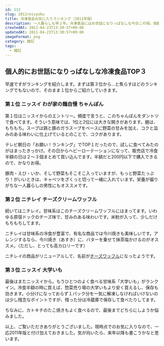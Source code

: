 ```yaml
---
id: 112
slug: 2011reisyoku
title: 冷凍食品お気に入りランキング（2011年版）
description: 一人暮らしも早２年。冷凍食品にはお世話になりっぱなしな今日この頃。独断と偏見をたっぷり含んでお気に入りの冷凍食品ランキングTOP３を紹介します。
createdAt: 2011-04-23T13:30:57+09:00
updatedAt: 2011-04-23T13:30:57+09:00
imageFormat: png
category: 雑記
tags:
  - 雑記
---
```


## 個人的にお世話になりっぱなしな冷凍食品TOP３

早速ですがランキングを紹介します。まずは第３位から…と焦らすほどのランキングでもないので、そのまま１位からご紹介していきます。

### 第１位 ニッスイ わが家の麺自慢 ちゃんぽん

<app-capture-image article-id="112" img-file-name="chanpon.jpg" caption="ニッスイ わが家の麺自慢 ちゃんぽん"></app-capture-image>

第１位はニッスイからのエントリー。頻度で言うと、このちゃんぽんをダントツで食べてます。そういう意味では、1位と2位には大きな開きがあります。麺は、もちもち。スープは鶏と豚のガラスープをベースに野菜の甘みを加え、コクと旨みのある味わいに仕上げているとのことで、コクがあります。

テレビ朝日の「お願い！ランキング」でTOP１だったので、試しに食べてみたのがはまったきっかけ。その日からヘビーローテーションになって、販売店で冷食半額の日は２～３個まとめて買い込んでます。半額だと200円以下で購入できるので、かなりお得。

豚肉・えび・いか、そして野菜もそこそこ入っていますが、もっと野菜たっぷり！がいいときは、キャベツをざくっと切って一緒に入れています。栄養が偏りがちな一人暮らしの男性にもオススメです。

<app-kaereba-link item-title="ニッスイ わが家の麺自慢 ちゃんぽん 402g×12袋 (レンジ調理可)" img-file-name="chanpon_500x500.png" shop-name="ニッスイ" amazon-item-id="B003AVJDLI" rakuten-item-id="e99138f4ac7d224e4804a92a310216db" search-keyword="ニッスイ ちゃんぽん"></app-kaereba-link>

### 第２位 ニチレイ チーズクリームワッフル

<app-capture-image article-id="112" img-file-name="cheese_waffle.jpg" caption="ニチレイ チーズクリームワッフル"></app-capture-image>

続いてはニチレイ。甘味系はこのチーズクリームワッフルにはまってます。いわゆる原宿ドックのチーズ味で、甘みのある味わいです。米粉が入って、少しだけもちもちしてます。

ニチレイは甘味系の冷食が豊富で、有名な商品では今川焼きも美味しいです。アレンジするなら、今川焼き（あすき）に、バターを乗せて抹茶塩かけるのがオススメ。（ただし、とっても高カロリーです）

ニチレイの商品がリニューアルして、名前が<a href="http://www.nichireifoods.co.jp/product/detail/food_detail.html?sho_id=218" target="_blank" rel="noopener">チーズワッフル</a>になったようです。

### 第３位 ニッスイ 大学いも

<app-capture-image article-id="112" img-file-name="daigakuimo.jpg" caption="ニッスイ 大学いも"></app-capture-image>

最後はまたニッスイから。もうひとつのよく食べる甘味系「大学いも」がランクイン。冷食半額の時に買えば、惣菜売り場の大学いもより安く買えるし、保存も効きます。小分けになっておらず１パック分を一気に解凍しなければいけないのは少し残念なポイントですが、残った分は冷蔵庫で保存して食べたりしてます。

<app-kaereba-link item-title="ニッスイ 冷凍食品 大学いも 140g" img-file-name="daigakuimo_500x500.png" shop-name="ニッスイ" amazon-item-id="B0197SQ1ZS" search-keyword="ニッスイ 大学いも"></app-kaereba-link>

ちなみに、カトキチのたこ焼きもよく食べるので、最後までどちらにしようか悩みました。

以上、ご覧いただきありがとうございました。現時点でのお気に入りなので、一応2011年版と付け加えておきました。気が向いたら、来年以降も書こうかなと思います。
